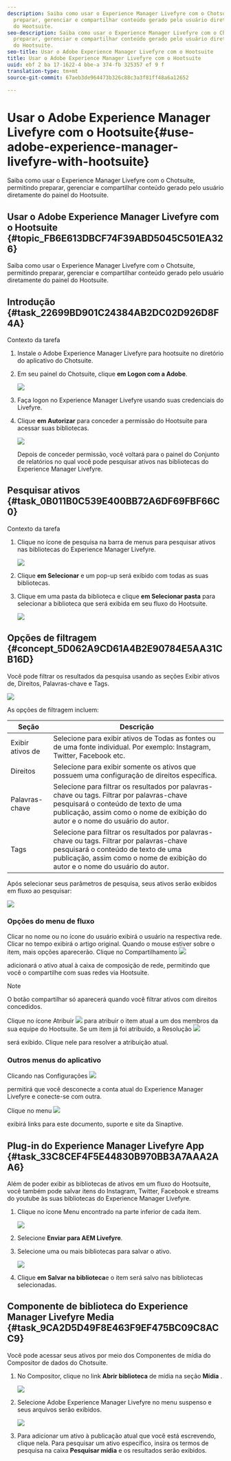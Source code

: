 ```yaml
---
description: Saiba como usar o Experience Manager Livefyre com o Chotsuite, permitindo
  preparar, gerenciar e compartilhar conteúdo gerado pelo usuário diretamente do painel
  do Hootsuite.
seo-description: Saiba como usar o Experience Manager Livefyre com o Chotsuite, permitindo
  preparar, gerenciar e compartilhar conteúdo gerado pelo usuário diretamente do painel
  do Hootsuite.
seo-title: Usar o Adobe Experience Manager Livefyre com o Hootsuite
title: Usar o Adobe Experience Manager Livefyre com o Hootsuite
uuid: ebf 2 ba 17-1622-4 bbe-a 374-fb 325357 ef 9 f
translation-type: tm+mt
source-git-commit: 67aeb3de964473b326c88c3a3f81ff48a6a12652

---
```



# Usar o Adobe Experience Manager Livefyre com o Hootsuite{#use-adobe-experience-manager-livefyre-with-hootsuite}

Saiba como usar o Experience Manager Livefyre com o Chotsuite, permitindo preparar, gerenciar e compartilhar conteúdo gerado pelo usuário diretamente do painel do Hootsuite.

## Usar o Adobe Experience Manager Livefyre com o Hootsuite {#topic_FB6E613DBCF74F39ABD5045C501EA326}

Saiba como usar o Experience Manager Livefyre com o Chotsuite, permitindo preparar, gerenciar e compartilhar conteúdo gerado pelo usuário diretamente do painel do Hootsuite.

## Introdução {#task_22699BD901C24384AB2DC02D926D8F4A}

Contexto da tarefa

1. Instale o Adobe Experience Manager Livefyre para hootsuite no diretório do aplicativo do Chotsuite.

1. Em seu painel do Chotsuite, clique **em Logon com a Adobe**.

   ![](assets/hootsuite-login.png)

1. Faça logon no Experience Manager Livefyre usando suas credenciais do Livefyre.
1. Clique **em Autorizar** para conceder a permissão do Hootsuite para acessar suas bibliotecas.

   ![](assets/hootsuite-authorize.png)

   Depois de conceder permissão, você voltará para o painel do Conjunto de relatórios no qual você pode pesquisar ativos nas bibliotecas do Experience Manager Livefyre.

## Pesquisar ativos {#task_0B011B0C539E400BB72A6DF69FBF66C0}

Contexto da tarefa

1. Clique no ícone de pesquisa na barra de menus para pesquisar ativos nas bibliotecas do Experience Manager Livefyre.

   ![](assets/hootsuite-search.png)

1. Clique **em Selecionar** e um pop-up será exibido com todas as suas bibliotecas.
1. Clique em uma pasta da biblioteca e clique **em Selecionar pasta** para selecionar a biblioteca que será exibida em seu fluxo do Hootsuite.

   ![](assets/hootsuite-select.png)

## Opções de filtragem {#concept_5D062A9CD61A4B2E90784E5AA31CB16D}

Você pode filtrar os resultados da pesquisa usando as seções Exibir ativos de, Direitos, Palavras-chave e Tags.

![](assets/hootsuite-filters.png)

As opções de filtragem incluem:

| Seção | Descrição |
|--- |--- |
| Exibir ativos de | Selecione para exibir ativos de Todas as fontes ou de uma fonte individual. Por exemplo: Instagram, Twitter, Facebook etc. |
| Direitos | Selecione para exibir somente os ativos que possuem uma configuração de direitos específica. |
| Palavras-chave | Selecione para filtrar os resultados por palavras-chave ou tags. Filtrar por palavras-chave pesquisará o conteúdo de texto de uma publicação, assim como o nome de exibição do autor e o nome do usuário do autor. |
| Tags | Selecione para filtrar os resultados por palavras-chave ou tags. Filtrar por palavras-chave pesquisará o conteúdo de texto de uma publicação, assim como o nome de exibição do autor e o nome do usuário do autor. |

Após selecionar seus parâmetros de pesquisa, seus ativos serão exibidos em fluxo ao pesquisar:

![](assets/hootsuite-stream.png)

### Opções do menu de fluxo

Clicar no nome ou no ícone do usuário exibirá o usuário na respectiva rede. Clicar no tempo exibirá o artigo original. Quando o mouse estiver sobre o item, mais opções aparecerão. Clique no Compartilhamento ![](assets/share.png)

adicionará o ativo atual à caixa de composição de rede, permitindo que você o compartilhe com suas redes via Hootsuite.

>[!NOTE]
>
>O botão compartilhar só aparecerá quando você filtrar ativos com direitos concedidos.

Clique no ícone Atribuir ![](assets/assign.png) para atribuir o item atual a um dos membros da sua equipe do Hootsuite. Se um item já foi atribuído, a Resolução ![](assets/resolve.png)

será exibido. Clique nele para resolver a atribuição atual.

### Outros menus do aplicativo

Clicando nas Configurações ![](assets/settings.png)

permitirá que você desconecte a conta atual do Experience Manager Livefyre e conecte-se com outra.

Clique no menu ![](assets/menu.png)

exibirá links para este documento, suporte e site da Sinaptive.

## Plug-in do Experience Manager Livefyre App {#task_33C8CEF4F5E44830B970BB3A7AAA2AA6}

Além de poder exibir as bibliotecas de ativos em um fluxo do Hootsuite, você também pode salvar itens do Instagram, Twitter, Facebook e streams do youtube às suas bibliotecas do Experience Manager Livefyre.

1. Clique no ícone Menu encontrado na parte inferior de cada item.

   ![](assets/hootsuite-menu-icon.png)

1. Selecione **Enviar para AEM Livefyre**.
1. Selecione uma ou mais bibliotecas para salvar o ativo.

   ![](assets/hootsuite-save.png)

1. Clique **em Salvar na biblioteca**e o item será salvo nas bibliotecas selecionadas.

## Componente de biblioteca do Experience Manager Livefyre Media {#task_9CA2D5D49F8E463F9EF475BC09C8ACC9}

Você pode acessar seus ativos por meio dos Componentes de mídia do Compositor de dados do Chotsuite.

1. No Compositor, clique no link **Abrir biblioteca** de mídia na seção **Mídia** .

   ![](assets/hootsuite-open-media-library.png)

1. Selecione Adobe Experience Manager Livefyre no menu suspenso e seus arquivos serão exibidos.

   ![](assets/hootsuite-aem-files.png)

1. Para adicionar um ativo à publicação atual que você está escrevendo, clique nela. Para pesquisar um ativo específico, insira os termos de pesquisa na caixa **Pesquisar mídia** e os resultados serão exibidos.
